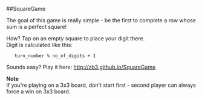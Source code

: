 ##SquareGame

The goal of this game is really simple - be the first to complete a row whose sum is a perfect square!

How? Tap on an empty square to place your digit there.   
Digit is calculated like this:   
```
   turn_number % no_of_digits + 1
```

Sounds easy? Play it here: http://zb3.github.io/SquareGame

**Note**  
If you're playing on a 3x3 board, don't start first - second player can always force a win on 3x3 board.